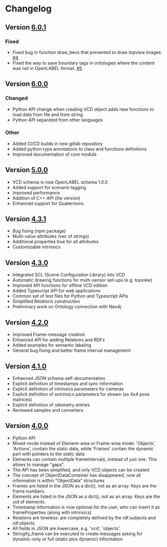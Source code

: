 # Changelog

<!-- towncrier release notes start -->

## Version [6.0.1](https://pypi.org/project/vcd/6.0.1)

### Fixed

- Fixed bug in function draw_bevs that prevented to draw topview images. [#4](https://gitlab.com/vicomtech/v4/libraries/vcd/vcd-python/-/issues/4)
- Fixed the way to save boundary tags in ontologies where the content  was not in OpenLABEL format. [#5](https://gitlab.com/vicomtech/v4/libraries/vcd/vcd-python/-/issues/5)


## Version [6.0.0](https://pypi.org/project/vcd/6.0.0)

### Changed

- Python API change when creating VCD object adds  new functions to load data from file and from string
- Python API separated from other languages

### Other

- Added CI/CD builds in new gitlab repository
- Added python type annotations to class and functions definitions
- Improved documentation of _core_ module


## Version [5.0.0](https://pypi.org/project/vcd/5.0.0/)

- VCD schema is now OpenLABEL schema 1.0.0
- Added support for scenario tagging
- Improved performance
- Addition of C++ API (lite version)
- Enhanced support for Quaternions

## Version [4.3.1](https://pypi.org/project/vcd/4.3.1/)

- Bug fixing (npm package)
- Multi-value attributes (vec of strings)
- Additional properties true for all attributes
- Customizable intrinsics

## Version [4.3.0](https://pypi.org/project/vcd/4.3.0/)

- Integrated SCL (Scene Configuration Library) into VCD
- Automatic drawing functions for multi-sensor set-ups (e.g. topview)
- Improved API functions for offline VCD edition
- Added Typescript API for web applications
- Common set of test files for Python and Typescript APIs
- Simplified Relations construction
- Preliminary work on Ontology connection with Neo4j

## Version [4.2.0](https://pypi.org/project/vcd/4.2.0/)

- Improved Frame-message creation
- Enhanced API for adding Relations and RDFs
- Added examples for semantic labeling
- General bug fixing and better frame interval management

## Version [4.1.0](https://pypi.org/project/vcd/4.1.0/)

- Enhanced JSON schema self-documentation
- Explicit definition of timestamps and sync information
- Explicit definition of intrinsics parameters for cameras
- Explicit definition of extrinsics parameters for stream (as 4x4 pose matrices)
- Explicit definition of odometry entries
- Reviewed samples and converters

## Version [4.0.0](https://pypi.org/project/vcd/4.0.0/)

- Python API
- Mixed-mode instead of Element-wise or Frame-wise mode: 'Objects', 'Actions', contain the static data, while 'Frames' contain the dynamic part with pointers to the static data
- Elements can contain multiple frameIntervals, instead of just one. This allows to manage "gaps".
- The API has been simplified, and only VCD objects can be created
- The concept of ObjectDataContainer has disappeared, now all information is within "ObjectData" structures
- Frames are listed in the JSON as a dict(), not as an array. Keys are the frame numbers.
- Elements are listed in the JSON as a dict(), not as an array. Keys are the uid of elements.
- Timestamp information is now optional for the user, who can insert it as frameProperties (along with intrinsics)
- Relations are timeless: are completely defined by the rdf.subjects and rdf.objects
- All fields in JSON are lowercase, e.g. 'vcd', 'objects'.
- Stringify_frame can be executed to create messages asking for dynamic-only or full (static plus dynamic) information
